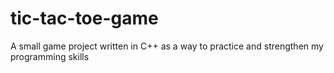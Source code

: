 # tic-tac-toe-game
A small game project written in C++ as a way to practice and strengthen my programming skills
